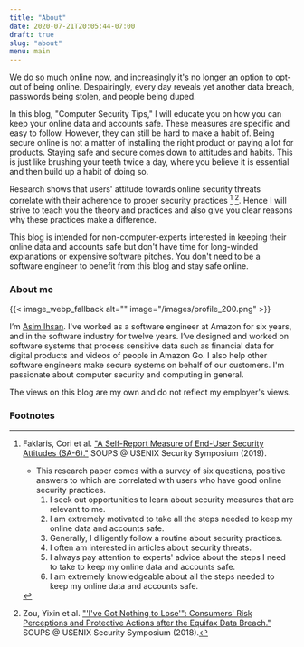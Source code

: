 ```yaml
---
title: "About"
date: 2020-07-21T20:05:44-07:00
draft: true
slug: "about"
menu: main
---
```


We do so much online now, and increasingly it's no longer an option to opt-out
of being online. Despairingly, every day reveals yet another data breach,
passwords being stolen, and people being duped.

In this blog, "Computer Security Tips," I will educate you on how you can keep
your online data and accounts safe. These measures are specific and easy to
follow. However, they can still be hard to make a habit of. Being secure online
is not a matter of installing the right product or paying a lot for products.
Staying safe and secure comes down to attitudes and habits. This is just like
brushing your teeth twice a day, where you believe it is essential and then
build up a habit of doing so.

Research shows that users' attitude towards online security threats correlate
with their adherence to proper security practices [^1] [^2]. Hence I will strive
to teach you the theory and practices and also give you clear reasons why these
practices make a difference.

This blog is intended for non-computer-experts interested in keeping
their online data and accounts safe but don't have time for long-winded
explanations or expensive software pitches. You don't need to be a software
engineer to benefit from this blog and stay safe online.

### About me

{{< image_webp_fallback alt="" image="/images/profile_200.png" >}}

I’m [Asim Ihsan](https://asim.ihsan.io). I've worked as a software engineer at
Amazon for six years, and in the software industry for twelve years. I’ve
designed and worked on software systems that process sensitive data such as
financial data for digital products and videos of people in Amazon Go. I also
help other software engineers make secure systems on behalf of our customers.
I'm passionate about computer security and computing in general.

The views on this blog are my own and do not reflect my employer's views.

### Footnotes

[^1]: Faklaris, Cori et al. ["A Self-Report Measure of End-User Security Attitudes (SA-6)."](https://www.usenix.org/system/files/soups2019-faklaris.pdf) SOUPS @ USENIX Security Symposium (2019).

    -   This research paper comes with a survey of six questions, positive answers to which are correlated with users who
    have good online security practices.
        1.   I seek out opportunities to learn about security measures that are relevant to me.
        2.   I am extremely motivated to take all the steps needed to keep my online data and accounts safe.
        3.   Generally, I diligently follow a routine about security practices.
        4.   I often am interested in articles about security threats.
        5.   I always pay attention to experts' advice about the steps I need to take to keep my online data and accounts safe.
        6.   I am extremely knowledgeable about all the steps needed to keep my online data and accounts safe.

[^2]: Zou, Yixin et al. ["'I've Got Nothing to Lose'": Consumers' Risk Perceptions and Protective Actions after the Equifax Data Breach."](https://www.usenix.org/system/files/conference/soups2018/soups2018-zou.pdf) SOUPS @ USENIX Security Symposium (2018).
